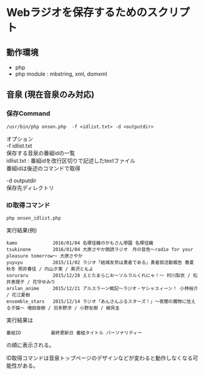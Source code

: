 
# Webラジオを保存するためのスクリプト

## 動作環境
- php
- php module : mbstring, xml, domxml


## 音泉 (現在音泉のみ対応)

### 保存Command

    /usr/bin/php onsen.php  -f <idlist.txt> -d <outputdir>

オプション  
-f idlist.txt  
保存する音泉の番組idの一覧  
idlist.txt : 番組idを改行区切りで記述したtextファイル  
番組idは後述のコマンドで取得  

-d outputdir  
保存先ディレクトリ  

### ID取得コマンド
    php onsen_idlist.php

実行結果(例)

    kamo             2016/01/04 名塚佳織のかもさん學園 名塚佳織
    tsukinone        2016/01/04 大原さやか朗読ラジオ　月の音色～radio for your pleasure tomorrow～ 大原さやか
    yuyuyu           2015/11/02 ラジオ「結城友奈は勇者である」勇者部活動報告 春夏秋冬 照井春佳 / 内山夕実 / 黒沢ともよ
    soruraru         2015/12/28 えとたまらじお～ソルラルくれにゃ！～ 村川梨衣 / 松井恵理子 / 花守ゆみり
    arslan_anime     2015/12/21 アルスラーン戦記～ラジオ・ヤシャスィーン！ 小林裕介 / 花江夏樹
    ensemble_stars   2015/12/14 ラジオ「あんさんぶるスターズ！」～夜闇の魔物に怯える子猫～ 増田俊樹 / 羽多野渉 / 小野友樹 / 細貝圭

実行結果は  

    番組ID           最終更新日 番組タイトル パーソナリティー

の順に表示される。  

ID取得コマンドは音泉トップページのデザインなどが変わると動作しなくなる可能性がある。  
